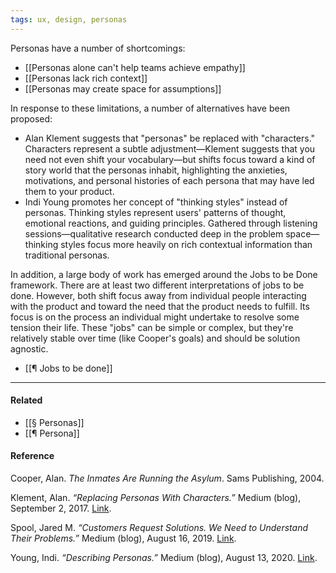 ```yaml
---
tags: ux, design, personas
---
```


Personas have a number of shortcomings:

- [[Personas alone can't help teams achieve empathy]]
- [[Personas lack rich context]]
- [[Personas may create space for assumptions]]

In response to these limitations, a number of alternatives have been proposed:

- Alan Klement suggests that "personas" be replaced with "characters."
  Characters represent a subtle adjustment—Klement suggests that you need not
  even shift your vocabulary—but shifts focus toward a kind of story world that
  the personas inhabit, highlighting the anxieties, motivations, and personal
  histories of each persona that may have led them to your product.
- Indi Young promotes her concept of "thinking styles" instead of personas.
  Thinking styles represent users' patterns of thought, emotional reactions, and
  guiding principles. Gathered through listening sessions—qualitative research
  conducted deep in the problem space—thinking styles focus more heavily on rich
  contextual information than traditional personas.

In addition, a large body of work has emerged around the Jobs to be Done
framework. There are at least two different interpretations of jobs to be done.
However, both shift focus away from individual people interacting with the
product and toward the need that the product needs to fulfill. Its focus is on
the process an individual might undertake to resolve some tension their life.
These "jobs" can be simple or complex, but they're relatively stable over time
(like Cooper's goals) and should be solution agnostic.

- [[¶ Jobs to be done]]

---

#### Related

- [[§ Personas]]
- [[¶ Persona]]

#### Reference

Cooper, Alan. _The Inmates Are Running the Asylum_. Sams Publishing, 2004.

Klement, Alan. _“Replacing Personas With Characters.”_ Medium (blog), September
2, 2017.
[Link](https://medium.com/down-the-rabbit-hole/replacing-personas-with-characters-aa72d3cf6c69).

Spool, Jared M. _“Customers Request Solutions. We Need to Understand Their
Problems.”_ Medium (blog), August 16, 2019.
[Link](https://medium.com/@jmspool/customers-request-solutions-we-need-to-understand-their-problems-41db3b5c6d4d).

Young, Indi. _“Describing Personas.”_ Medium (blog), August 13, 2020.
[Link](https://medium.com/inclusive-software/describing-personas-af992e3fc527).
